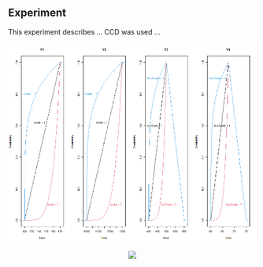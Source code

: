 ## Experiment

This experiment describes ...
CCD was used ...

<p align="center">
  <img src="desirabilities.png">
</p>


<p align="center">
  <img src="Plot_Desirability.gif">
</p>

<!-- ![](Plot_Desirability.gif) -->
